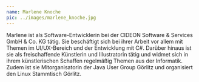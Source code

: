 ```yaml
---
name: Marlene Knoche
pic: ../images/marlene_knoche.jpg
---
```


Marlene ist als Software-Entwicklerin bei der CIDEON Software & Services GmbH & Co. KG tätig. Sie beschäftigt sich bei
ihrer Arbeit vor allem mit Themen im UI/UX-Bereich und der Entwicklung mit C#. Darüber hinaus ist sie als freischaffende
Künstlerin und Illustratorin tätig und widmet sich in ihrem künstlerischen Schaffen regelmäßig Themen aus der
Informatik. Zudem ist sie Mitorganisatorin der Java User Group Görlitz und organisiert den Linux Stammtisch Görlitz.
